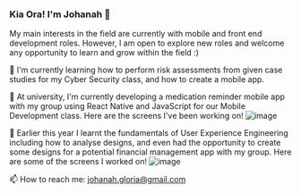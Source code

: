 ### Kia Ora! I'm Johanah 👋
My main interests in the field are currently with mobile and front end development roles. However, I am open to explore new roles and welcome any opportunity to learn and grow within the field :)

🌱 I'm currently learning how to perform risk assessments from given case studies for my Cyber Security class, and how to create a mobile app.

🔭 At university, I'm currently developing a medication reminder mobile app with my group using React Native and JavaScript for our Mobile Development class. Here are the screens I've been working on!
![image](https://user-images.githubusercontent.com/87348118/189780384-ae87ad5a-ffba-4851-b113-c228d93274f3.png)


🔭 Earlier this year I learnt the fundamentals of User Experience Engineering including how to analyse designs, and even had the opportunity to create some designs for a potential financial management app with my group. Here are some of the screens I worked on!
![image](https://user-images.githubusercontent.com/87348118/169195336-e69e3c05-2b40-413f-b1c1-9494b20ffc3a.png)

📫 How to reach me: johanah.gloria@gmail.com
<!--
**johanahg/johanahg** is a ✨ _special_ ✨ repository because its `README.md` (this file) appears on your GitHub profile.

Here are some ideas to get you started:

- 🔭 I’m currently working on ...
- 🌱 I’m currently learning ...
- 👯 I’m looking to collaborate on ...
- 🤔 I’m looking for help with ...
- 💬 Ask me about ...
- 📫 How to reach me: ...
- 😄 Pronouns: ...
- ⚡ Fun fact: ...
-->
